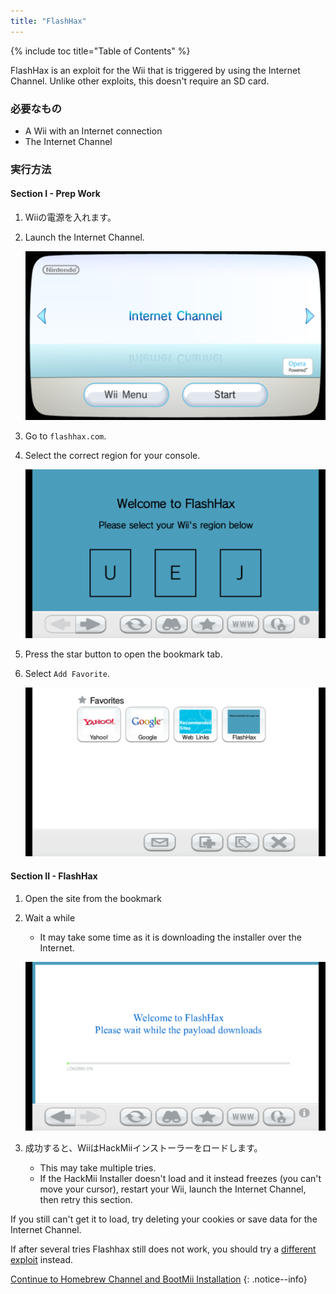 ```yaml
---
title: "FlashHax"
---
```


{% include toc title="Table of Contents" %}

FlashHax is an exploit for the Wii that is triggered by using the Internet Channel. Unlike other exploits, this doesn't require an SD card.

### 必要なもの

* A Wii with an Internet connection
* The Internet Channel

### 実行方法

#### Section I - Prep Work

1. Wiiの電源を入れます。
1. Launch the Internet Channel.

    ![Internet Channel Wii Menu](/images/exploits/flashhax/internet-channel-start.png)

1. Go to `flashhax.com`.
1. Select the correct region for your console.

    ![Flashhax Region Select](/images/exploits/flashhax/select-region.png)

1. Press the star button to open the bookmark tab.
1. Select `Add Favorite`.

    ![Bookmark Flashhax](/images/exploits/flashhax/bookmark-page.png)


#### Section II - FlashHax

1. Open the site from the bookmark
1. Wait a while
    + It may take some time as it is downloading the installer over the Internet.

    ![Downloading Flashhax](/images/exploits/flashhax/wait-for-download.png)

1. 成功すると、WiiはHackMiiインストーラーをロードします。
    + This may take multiple tries.
    + If the HackMii Installer doesn't load and it instead freezes (you can't move your cursor), restart your Wii, launch the Internet Channel, then retry this section.

If you still can't get it to load, try deleting your cookies or save data for the Internet Channel.

If after several tries Flashhax still does not work, you should try a [different exploit](get-started) instead.


[Continue to Homebrew Channel and BootMii Installation](hbc)
{: .notice--info}
